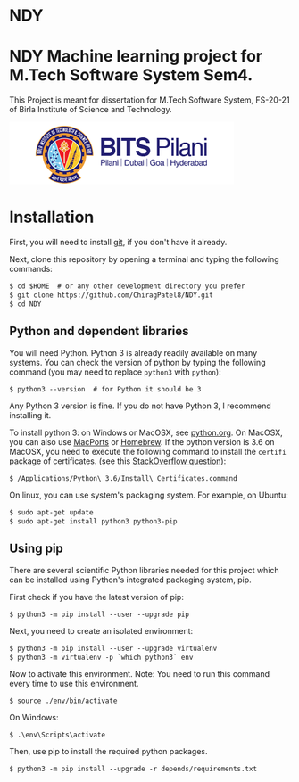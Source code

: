 # NDY

NDY Machine learning project for M.Tech Software System Sem4.
==============================================================

This Project is meant for dissertation for M.Tech Software System, FS-20-21 of Birla Institute of Science and Technology.

![Alt text](data/logo.gif?raw=true)

# Installation

First, you will need to install [git](https://git-scm.com/), if you don't have it already.

Next, clone this repository by opening a terminal and typing the following commands:

    $ cd $HOME  # or any other development directory you prefer
    $ git clone https://github.com/ChiragPatel8/NDY.git
    $ cd NDY

## Python and dependent libraries
You will need Python. Python 3 is already readily available on many systems. You can check the version of python by typing the following command (you may need to replace `python3` with `python`):

    $ python3 --version  # for Python it should be 3

Any Python 3 version is fine. If you do not have Python 3, I recommend installing it.

To install python 3: on Windows or MacOSX, see [python.org](https://www.python.org/downloads/). On MacOSX, you can also use [MacPorts](https://www.macports.org/) or [Homebrew](https://brew.sh/). If the python version is 3.6 on MacOSX, you need to execute the following command to install the `certifi` package of certificates. (see this [StackOverflow question](https://stackoverflow.com/questions/27835619/urllib-and-ssl-certificate-verify-failed-error)):

    $ /Applications/Python\ 3.6/Install\ Certificates.command

On linux, you can use system's packaging system. For example, on Ubuntu:

    $ sudo apt-get update
    $ sudo apt-get install python3 python3-pip

## Using pip
There are several scientific Python libraries needed for this project which can be installed using Python's integrated packaging system, pip.

First check if you have the latest version of pip:

    $ python3 -m pip install --user --upgrade pip

Next, you need to create an isolated environment:

    $ python3 -m pip install --user --upgrade virtualenv
    $ python3 -m virtualenv -p `which python3` env

Now to activate this environment. Note: You need to run this command every time to use this environment.

    $ source ./env/bin/activate

On Windows:

    $ .\env\Scripts\activate

Then, use pip to install the required python packages.

    $ python3 -m pip install --upgrade -r depends/requirements.txt
